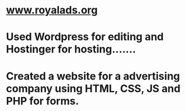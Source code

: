 # www.royalads.org
# Used Wordpress for editing and Hostinger for hosting.......
# Created a website for a advertising company using HTML, CSS, JS and PHP for forms.

